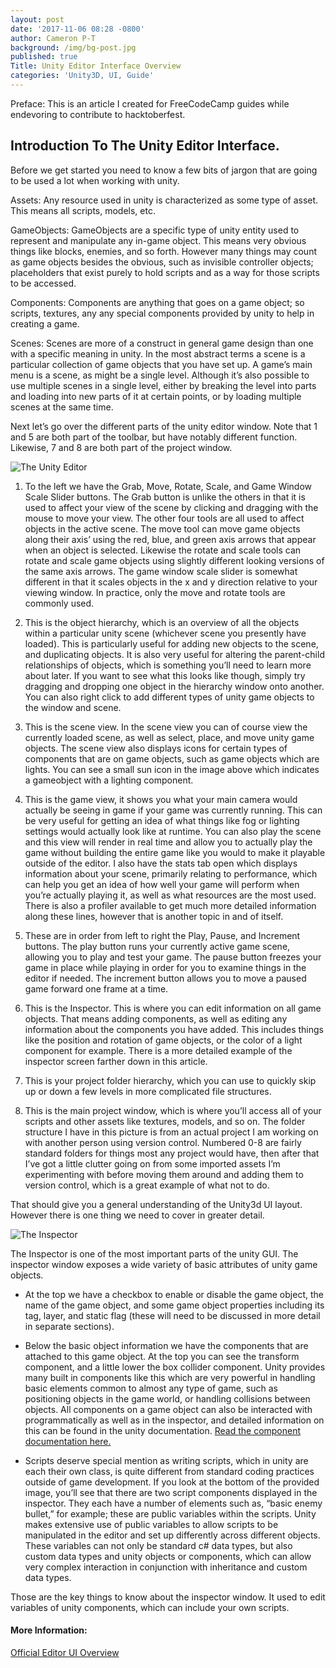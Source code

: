 ```yaml
---
layout: post
date: '2017-11-06 08:28 -0800'
author: Cameron P-T
background: /img/bg-post.jpg
published: true
Title: Unity Editor Interface Overview
categories: 'Unity3D, UI, Guide'
---
```

Preface: This is an article I created for FreeCodeCamp guides while endevoring to contribute to hacktoberfest.

##  Introduction To The Unity Editor Interface.

Before we get started you need to know a few bits of jargon that are going to be used a lot when working with unity.


Assets: Any resource used in unity is characterized as some type of asset. This means all scripts, models, etc.


GameObjects: GameObjects are a specific type of unity entity used to represent and manipulate any in-game object. This means very obvious things like blocks, enemies, and so forth. However many things may count as game objects besides the obvious, such as invisible controller objects; placeholders that exist purely to hold scripts and as a way for those scripts to be accessed. 


Components: Components are anything that goes on a game object; so scripts, textures, any any special components provided by unity to help in creating a game.


Scenes: Scenes are more of a construct in general game design than one with a specific meaning in unity. In the most abstract terms a scene is a particular collection of game objects that you have set up. A game’s main menu is a scene, as might be a single level. Although it’s also possible to use multiple scenes in a single level, either by breaking the level into parts and loading into new parts of it at certain points, or by loading multiple scenes at the same time.

Next let’s go over the different parts of the unity editor window. Note that 1 and 5 are both part of the toolbar, but have notably different function. Likewise, 7 and 8 are both part of the project window.

![The Unity Editor](https://i.imgur.com/b7YmcQc.png)

1. To the left we have the Grab, Move, Rotate, Scale, and Game Window Scale Slider buttons. The Grab button is unlike the others in that it is used to affect your view of the scene by clicking and dragging with the mouse to move your view. The other four tools are all used to affect objects in the active scene. The move tool can move game objects along their axis’ using the red, blue, and green axis arrows that appear when an object is selected. Likewise the rotate and scale tools can rotate and scale game objects using slightly different looking versions of the same axis arrows. The game window scale slider is somewhat different in that it scales objects in the x and y direction relative to your viewing window. In practice, only the move and rotate tools are commonly used.


2. This is the object hierarchy, which is an overview of all the objects within a particular unity scene (whichever scene you presently have loaded). This is particularly useful for adding new objects to the scene, and duplicating objects. It is also very useful for altering the parent-child relationships of objects, which is something you’ll need to learn more about later. 
	If you want to see what this looks like though, simply try dragging and dropping one object in the hierarchy window onto another. You can also right click to add different types of unity game objects to the window and scene.


3. This is the scene view. In the scene view you can of course view the currently loaded scene, as well as select, place, and move unity game objects. The scene view also displays icons for certain types of components that are on game objects, such as game objects which are lights. You can see a small sun icon in the image above which indicates a gameobject with a lighting component. 


4. This is the game view, it shows you what your main camera would actually be seeing in game if your game was currently running. This can be very useful for getting an idea of what things like fog or lighting settings would actually look like at runtime. You can also play the scene and this view will render in real time and allow you to actually play the game without building the entire game like you would to make it playable outside of the editor. 
	I also have the stats tab open which displays information about your scene, primarily relating to performance, which can help you get an idea of how well your game will perform when you’re actually playing it, as well as what resources are the most used. There is also a profiler available to get much more detailed information along these lines, however that is another topic in and of itself.


5. These are in order from left to right the Play, Pause, and Increment buttons. The play button runs your currently active game scene, allowing you to play and test your game. The pause button freezes your game in place while playing in order for you to examine things in the editor if needed. The increment button allows you to move a paused game forward one frame at a time.


6. This is the Inspector. This is where you can edit information on all game objects. That means adding components, as well as editing any information about the components you have added. This includes things like the position and rotation of game objects, or the color of a light component for example. There is a more detailed example of the inspector screen farther down in this article.


7. This is your project folder hierarchy, which you can use to quickly skip up or down a few levels in more complicated file structures.


8. This is the main project window, which is where you’ll access all of your scripts and other assets like textures, models, and so on. The folder structure I have in this picture is from an actual project I am working on with another person using version control. Numbered 0-8 are fairly standard folders for things most any project would have, then after that I’ve got a little clutter going on from some imported assets I’m experimenting with before moving them around and adding them to version control, which is a great example of what not to do.


That should give you a general understanding of the Unity3d UI layout. However there is one thing we need to cover in greater detail.


![The Inspector](https://i.imgur.com/rtfUBbu.png)

The Inspector is one of the most important parts of the unity GUI. The inspector window exposes a wide variety of basic attributes of unity game objects.

* At the top we have a checkbox to enable or disable the game object, the name of the game object, and some game object properties including its tag, layer, and static flag (these will need to be discussed in more detail in separate sections).


* Below the basic object information we have the components that are attached to this game object. At the top you can see the transform component, and a little lower the box collider component. Unity provides many built in components like this which are very powerful in handling basic elements common to almost any type of game, such as positioning objects in the game world, or handling collisions between objects. All components on a game object can also be interacted with programmatically as well as in the inspector, and detailed information on this can be found in the unity documentation. [Read the component documentation here.](https://docs.unity3d.com/ScriptReference/Component.html)


* Scripts deserve special mention as writing scripts, which in unity are each their own class, is quite different from standard coding practices outside of game development. If you look at the bottom of the provided image, you’ll see that there are two script components displayed in the inspector. They each have a number of elements such as, “basic enemy bullet,” for example; these are public variables within the scripts. Unity makes extensive use of public variables to allow scripts to be manipulated in the editor and set up differently across different objects. These variables can not only be standard c# data types, but also custom data types and unity objects or components, which can allow very complex interaction in conjunction with inheritance and custom data types.

Those are the key things to know about the inspector window. It used to edit variables of unity components, which can include your own scripts.


#### More Information:

[Official Editor UI Overview](https://unity3d.com/learn/tutorials/topics/interface-essentials/interface-overview)
<!-- Please add any articles you think might be helpful to read before writing the article -->
